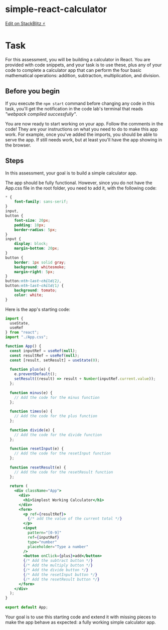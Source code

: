 # simple-react-calculator

[Edit on StackBlitz ⚡️](https://stackblitz.com/edit/react-mvate2)

# Task

For this assessment, you will be building a calculator in React. You are provided with code snippets, and your task is to use these, plus any of your code to complete a calculator app that can perform the four basic mathematical operations: addition, subtraction, multiplication, and division.

## Before you begin

If you execute the `npm start` command before changing any code in this task, you'll get the notification in the code lab's terminal that reads *"webpack compiled successfully"*.

You are now ready to start working on your app. Follow the comments in the code! They are your instructions on what you need to do to make this app work. For example, once you've added the imports, you should be able to serve the app. If still needs work, but at least you'll have the app showing in the browser.

## Steps

In this assessment, your goal is to build a simple calculator app.

The app should be fully functional. However, since you do not have the App.css file in the root folder, you need to add it, with the following code:
```css
* {
    font-family: sans-serif;
}
input,
button {
    font-size: 20px;
    padding: 10px;
    border-radius: 5px;
}
input {
    display: block;
    margin-bottom: 20px;
}
button {
    border: 1px solid gray;
    background: whitesmoke;
    margin-right: 5px;
}
button:nth-last-child(2),
button:nth-last-child(1) {
    background: tomato;
    color: white;
}
```

Here is the app's starting code:
```jsx
import {
  useState,
  useRef
} from "react"; 
import "./App.css";

function App() { 
  const inputRef = useRef(null); 
  const resultRef = useRef(null); 
  const [result, setResult] = useState(0); 
 
  function plus(e) { 
    e.preventDefault(); 
    setResult((result) => result + Number(inputRef.current.value)); 
  }; 
 
  function minus(e) { 
  	// Add the code for the minus function 
  };
 
  function times(e) { 
    // Add the code for the plus function 
  }; 
 
  function divide(e) { 
    // Add the code for the divide function 
  };
 
  function resetInput(e) { 
    // Add the code for the resetInput function 
  }; 
 
  function resetResult(e) { 
  	// Add the code for the resetResult function 
  }; 
 
  return ( 
    <div className="App"> 
      <div> 
        <h1>Simplest Working Calculator</h1> 
      </div> 
      <form> 
        <p ref={resultRef}> 
          {/* add the value of the current total */} 
        </p> 
        <input
          pattern="[0-9]" 
          ref={inputRef} 
          type="number" 
          placeholder="Type a number" 
        /> 
        <button onClick={plus}>add</button> 
        {/* Add the subtract button */} 
        {/* Add the multiply button */} 
        {/* Add the divide button */} 
        {/* Add the resetInput button */} 
        {/* Add the resetResult button */} 
      </form> 
    </div> 
  ); 
} 
 
export default App;
```

Your goal is to use this starting code and extend it with missing pieces to make the app behave as expected: a fully working simple calculator app.
